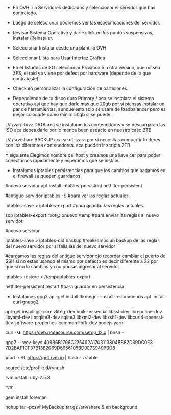 - En OVH ir a Servidores dedicados y seleccionar el servidor que has contratado.
- Luego de seleccionar podremos ver las especificaciones del servidor.
- Revisar Sistema Operativo y darle click en los puntos suspensivos, Instalar /Reinstalar.
- Seleccionar Instalar desde una plantilla OVH
- Seleccionar Lista para Usar Interfaz Grafica
- En el listados de SO seleccionar Proxmox 5 u otra version, que no sea ZFS, el raid ya viene por defect por hardware (depende de lo que contrataste)
- Check en personalizar la configuración de particiones.

- Dependiendo de tu disco duro 
Primary / aca se instalara el sistema operativo asi que hay que darle mas que 20gb por si piensas instalar un par de herramientas, aunque esto solo se usara de loadbalancer pero es mejor colocarle como minim 50gb si se puede. 

LV /var/lib/vz DATA  aca se instalaran los contenedores y se descargaran las ISO aca debes darle por lo menos buen espacio en nuestro caso 2TB

LV /srv/share BACKUP aca se utilizara por si necesitas compartir folderes con los diferentes contenedores. aca pueden ir scripts 2TB

Y siguiente Elegimos nombre del host y creamos una llave cer para poder conectarnos rapidamente
 y esperamos que se instale.


 - Instalamos iptables persistencias para que los cambios que hagamos en el firewall se queden guardados

#nuevo servidor
 apt install iptables-persistent netfilter-persistent
	
	

#antiguo servidor
 iptables -S #para ver las reglas actuales.

 iptables-save > iptables-export #para guardar las reglas actuales.

 scp iptables-export root@ipnuevo:/temp #para enviar las reglas al nuevo servidor.
	
#nuevo servidor

iptables-save > iptables-old.backup #realizamos un backup de las reglas del nuevo servidor por si falla las del nuevo servidor

#cargamos las reglas del antiguo servidor ojo recordar cambiar el puerto de SSH si no estas usando el mismo por defecto es decir diferente a 22 por que si no lo cambias ya no podras ingresar al servidor

 iptables-restore < /temp/iptables-export


netfilter-persistent restart #para guardar en persistencia


- Instalamos gpg2
apt-get install dirmngr --install-recommends
apt install curl gnupg2

apt-get install git-core zlib1g-dev build-essential libssl-dev libreadline-dev libyaml-dev libsqlite3-dev sqlite3 libxml2-dev libxslt1-dev libcurl4-openssl-dev software-properties-common libffi-dev nodejs yarn

curl -sL https://deb.nodesource.com/setup_12.x | bash -


gpg2 --recv-keys 409B6B1796C275462A1703113804BB82D39DC0E3 7D2BAF1CF37B13E2069D6956105BD0E739499BDB


\curl -sSL https://get.rvm.io | bash -s stable

source /etc/profile.d/rvm.sh

rvm install ruby-2.5.3

rvm 

gem install foreman


 nohup tar -pczvf MyBackup.tar.gz /srv/share  & en background
